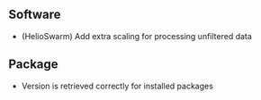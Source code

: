 ## Software

- (HelioSwarm) Add extra scaling for processing unfiltered data

## Package

- Version is retrieved correctly for installed packages
